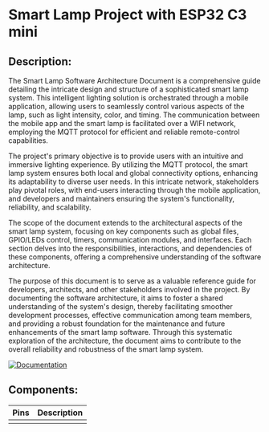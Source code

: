 # Smart Lamp Project with ESP32 C3 mini

## Description: 

The Smart Lamp Software Architecture Document is a comprehensive guide detailing the intricate design and structure of a sophisticated smart lamp system. This intelligent lighting solution is orchestrated through a mobile application, allowing users to seamlessly control various aspects of the lamp, such as light intensity, color, and timing. The communication between the mobile app and the smart lamp is facilitated over a WIFI network, employing the MQTT protocol for efficient and reliable remote-control capabilities.

The project's primary objective is to provide users with an intuitive and immersive lighting experience. By utilizing the MQTT protocol, the smart lamp system ensures both local and global connectivity options, enhancing its adaptability to diverse user needs. In this intricate network, stakeholders play pivotal roles, with end-users interacting through the mobile application, and developers and maintainers ensuring the system's functionality, reliability, and scalability.

The scope of the document extends to the architectural aspects of the smart lamp system, focusing on key components such as global files, GPIO/LEDs control, timers, communication modules, and interfaces. Each section delves into the responsibilities, interactions, and dependencies of these components, offering a comprehensive understanding of the software architecture.

The purpose of this document is to serve as a valuable reference guide for developers, architects, and other stakeholders involved in the project. By documenting the software architecture, it aims to foster a shared understanding of the system's design, thereby facilitating smoother development processes, effective communication among team members, and providing a robust foundation for the maintenance and future enhancements of the smart lamp software. Through this systematic exploration of the architecture, the document aims to contribute to the overall reliability and robustness of the smart lamp system.

[![Documentation](https://img.shields.io/badge/docs-view-green)](https://Mohamed-U3.github.io/Smart-lamp-using-ESP32/docs/html/index.html)


## Components:

| Pins | Description |
| ---- | ----------- |
|      |             |